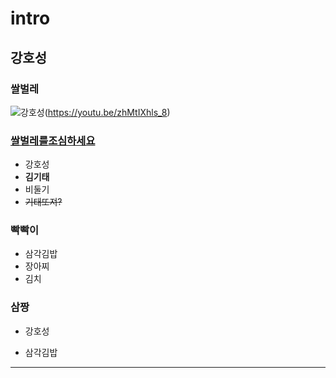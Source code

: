 # intro
## 강호성
### 쌀벌레 
![강호성](http://cfile22.uf.tistory.com/image/2119DA4056001CC62CFAE1)(https://youtu.be/zhMtIXhls_8) 
### [쌀벌레를](https://youtu.be/zhMtIXhls_8)[조심하세요](https://youtu.be/yomnddlkcYA)
* 강호성
* **김기태**
* 비둘기
* ~~기태또져?~~
### 빡빡이
- 삼각김밥
- 장아찌
- 김치
### 삼짱
+ 강호성
* 삼각김밥
<hr/>
